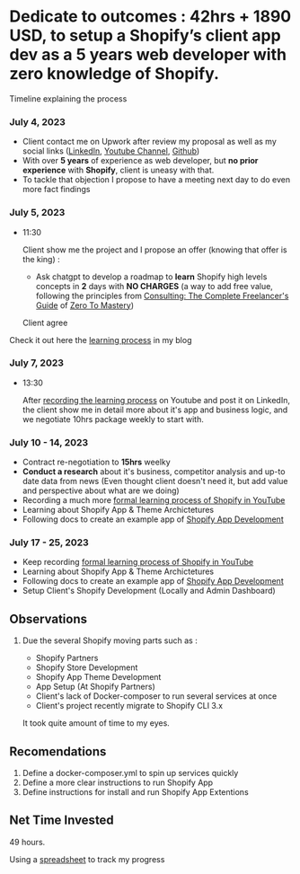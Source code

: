 # Dedicate to outcomes : 42hrs + 1890 USD, to setup a Shopify’s client app dev as a 5 years web developer with zero knowledge of Shopify.

Timeline explaining the process

### July 4, 2023
- Client contact me on Upwork after review my proposal as well as my social links ([LinkedIn](https://www.linkedin.com/in/eulier-gonzalez-69079096/), [Youtube Channel](https://www.youtube.com/@eulier1), [Github](https://github.com/eulier1))
- With over **5 years** of experience as web developer, but **no prior experience** with **Shopify**, client is uneasy with that.
- To tackle that objection I propose to have a meeting next day to do even more fact findings


### July 5, 2023

- 11:30
    
    Client show me the project and I propose an offer (knowing that offer is the king) :
    
     - Ask chatgpt to develop a roadmap to **learn** Shopify high levels concepts in **2** days with **NO CHARGES** (a way to add free value, following the principles from [Consulting: The Complete Freelancer's Guide](https://zerotomastery.io/courses/learn-freelance-consulting/) of [Zero To Mastery](https://zerotomastery.io/))

    Client agree

Check it out here the [learning process](https://64b9b97925aa7b000817f438--elegant-haupia-1e82c1.netlify.app/2023/july/learn-shopify-9-days-with-chatgpt.html) in my blog

### July 7, 2023

- 13:30

    After [recording the learning process](https://www.youtube.com/playlist?list=PL_sapWkWdZHHTNSmusW1a0zRLiiQ6jGq1) on Youtube and post it on LinkedIn, the client show me in detail more about it's app and business logic, and we negotiate 10hrs package weekly to start with.


### July 10 - 14, 2023

- Contract re-negotiation to **15hrs** weelky
- **Conduct a research** about it's business, competitor analysis and up-to date data from news (Even thought client doesn't need it, but add value and perspective about what are we doing)
- Recording a much more [formal learning process of Shopify in YouTube](https://www.youtube.com/playlist?list=PL_sapWkWdZHEvxM2iVI9QqqTHcCCOMk9m)
- Learning about Shopify App & Theme Archictetures
- Following docs to create an example app of [Shopify App Development](https://shopify.dev/docs/apps/getting-started/build-app-example)


### July 17 - 25, 2023

- Keep recording [formal learning process of Shopify in YouTube](https://www.youtube.com/playlist?list=PL_sapWkWdZHEvxM2iVI9QqqTHcCCOMk9m)
- Learning about Shopify App & Theme Archictetures
- Following docs to create an example app of [Shopify App Development](https://shopify.dev/docs/apps/getting-started/build-app-example)
- Setup Client's Shopify Development (Locally and Admin Dashboard)


## Observations

1. Due the several Shopify moving parts such as :

    - Shopify Partners
    - Shopify Store Development
    - Shopify App Theme Development
    - App Setup (At Shopify Partners)
    - Client's lack of Docker-composer to run several services at once
    - Client's project recently migrate to Shopify CLI 3.x

    It took quite amount of time to my eyes.

## Recomendations

1. Define a docker-composer.yml to spin up services quickly
2. Define a more clear instructions to run Shopify App
3. Define instructions for install and run Shopify App Extentions

## Net Time Invested

49 hours.

Using a [spreadsheet](https://docs.google.com/spreadsheets/d/1kAhu_a8vot2je2H1Pnym3ThpNRrBPA4ymPJmtpaCgXs/edit?usp=sharing) to track my progress
    
